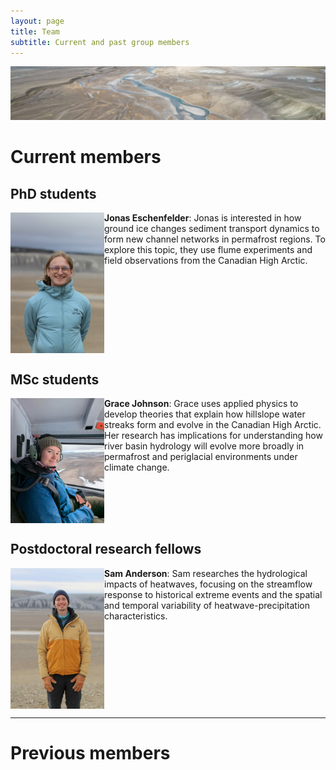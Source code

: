 ```yaml
---
layout: page
title: Team
subtitle: Current and past group members
---
```


<img src="/assets/img/haughton.jpg" alt="camp"/> 

# Current members 

## PhD students 

<img src="/assets/img/jonas.jpg" align="left" width="150px"/>
<strong>Jonas Eschenfelder</strong>: Jonas is interested in how ground ice changes sediment transport dynamics to form new channel networks in permafrost regions. To explore this topic, they use flume experiments and field observations from the Canadian High Arctic.
<br clear="left"/>

## MSc students 

<img src="/assets/img/grace.jpg" align="left" width="150px"/>
<strong>Grace Johnson</strong>: Grace uses applied physics to develop theories that explain how hillslope water streaks form and evolve in the Canadian High Arctic. Her research has implications for understanding how river basin hydrology will evolve more broadly in permafrost and periglacial environments under climate change.
<br clear="left"/>

## Postdoctoral research fellows

<img src="/assets/img/sam.jpg" align="left" width="150px"/>
<strong>Sam Anderson</strong>: Sam researches the hydrological impacts of heatwaves, focusing on the streamflow response to historical extreme events and the spatial and temporal variability of heatwave-precipitation characteristics.
<br clear="left"/>

___ 
# Previous members

